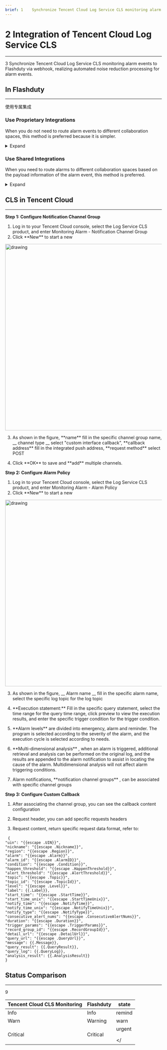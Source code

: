 ```yaml
---
brief: 1	Synchronize Tencent Cloud Log Service CLS monitoring alarm events to Kuaimao Nebula via webhook, achieving automated noise reduction processing for alarm events
---
```


# 2	Integration of Tencent Cloud Log Service CLS

---

3	Synchronize Tencent Cloud Log Service CLS monitoring alarm events to Flashduty via webhook, realizing automated noise reduction processing for alarm events.

## In Flashduty
---
使用专属集成

### Use Proprietary Integrations

When you do not need to route alarm events to different collaboration spaces, this method is preferred because it is simpler.

<details><summary>Expand</summary><ol><li><p> Enter the Flashduty console, select **the collaboration space** , and enter the details page of a certain space</p></li><li><p> Select **Integration Data** tab and click **Add an Integration** to enter the Add Integration page.</p></li><li><p> Select **Tencent Cloud CLS** integration, click **Save** , and generate a card.</p></li><li><p> Click on the generated card to view **the push address** , copy it for later use, and complete.</p></li></ol></details>

### Use Shared Integrations

When you need to route alarms to different collaboration spaces based on the payload information of the alarm event, this method is preferred.

<details><summary>Expand</summary><ol><li> Enter the Flashduty console, select **Integration Center = > event** , and enter the integration selection page.</li><li> Select **Tencent Cloud CLS** integration:</li></ol><ul><li> **Integration Name** : Define a name for the current integration.</li></ul><ol start="3"><li> After clicking **Save** , copy the newly generated **push address** of the current page for later use.</li><li> Click **Create Route** to configure routing rules for the integration. You can match different alarms to different collaboration spaces based on conditions, or you can directly set the default collaboration space as a fallback, and then adjust it as needed.</li><li> Finish.</li></ol></details>

## CLS in Tencent Cloud
---

**Step 1: Configure Notification Channel Group**

<div id="!"><ol><li>Log in to your Tencent Cloud console, select the Log Service CLS product, and enter Monitoring Alarm - Notification Channel Group</li><li> Click **New** to start a new</li></ol><img alt="drawing" width="600" src="https://fcdoc.github.io/img/9TVvjInBRsJOGHYptzIJmMgCaYUTRTohbSwENzk9_bg.avif"><ol start="3"><li><p> As shown in the figure, **name** fill in the specific channel group name, __ channel type __ select "custom interface callback", **callback address** fill in the integrated push address, **request method** select POST</p></li><li><p> Click **OK** to save and **add** multiple channels.</p></li></ol></div>

**Step 2: Configure Alarm Policy**

<div id="!"><ol><li>Log in to your Tencent Cloud console, select the Log Service CLS product, and enter Monitoring Alarm - Alarm Policy</li><li> Click **New** to start a new</li></ol><img alt="drawing" width="600" src="https://fcdoc.github.io/img/FCfCmqlCwhjze8nSa88mkVt3nUX1myHyDFygJd8_lIc.avif"><ol start="3"><li><p> As shown in the figure, __ Alarm name __ fill in the specific alarm name, select the specific log topic for the log topic</p></li><li><p> **Execution statement:** Fill in the specific query statement, select the time range for the query time range, click preview to view the execution results, and enter the specific trigger condition for the trigger condition.</p></li><li><p> **Alarm levels** are divided into emergency, alarm and reminder. The program is selected according to the severity of the alarm, and the execution cycle is selected according to needs.</p></li><li><p> **Multi-dimensional analysis** , when an alarm is triggered, additional retrieval and analysis can be performed on the original log, and the results are appended to the alarm notification to assist in locating the cause of the alarm. Multidimensional analysis will not affect alarm triggering conditions.</p></li><li><p> Alarm notifications, **notification channel groups** , can be associated with specific channel groups</p></li></ol></div>


**Step 3: Configure Custom Callback**

<div id="!"><ol><li><p>After associating the channel group, you can see the callback content configuration</p></li><li><p> Request header, you can add specific requests headers</p></li><li><p> Request content, return specific request data format, refer to:</p></li></ol><pre> <code class="language-json">{
"uin": "{{escape .UIN}}",
"nickname": "{{escape .Nickname}}",
"region": "{{escape .Region}}",
"alarm": "{{escape .Alarm}}",
"alarm_id": "{{escape .AlarmID}}",
"condition": "{{escape .Condition}}",
"happen_threshold": "{{escape .HappenThreshold}}",
"alert_threshold": "{{escape .AlertThreshold}}",
"topic": "{{escape .Topic}}",
"topic_id": "{{escape .TopicId}}",
"level": "{{escape .Level}}",
"label": {{.Label}},
"start_time": "{{escape .StartTime}}",
"start_time_unix": "{{escape .StartTimeUnix}}",
"notify_time": "{{escape .NotifyTime}}",
"notify_time_unix": "{{escape .NotifyTimeUnix}}",
"notify_type": "{{escape .NotifyType}}",
"consecutive_alert_nums": "{{escape .ConsecutiveAlertNums}}",
"duration": "{{escape .Duration}}",
"trigger_params": "{{escape .TriggerParams}}",
"record_group_id": "{{escape .RecordGroupId}}",
"detail_url": "{{escape .DetailUrl}}",
"query_url": "{{escape .QueryUrl}}",
"message": {{.Message}},
"query_result": {{.QueryResult}},
"query_log": {{.QueryLog}},
"analysis_result": {{.AnalysisResult}}
}
</code></pre></div>


## Status Comparison
---
9	<div class="md-block">

| Tencent Cloud CLS Monitoring |  Flashduty    | state
| ------------- | --------- | --- |
| Info          |  Info     | remind
| Warn          |  Warning  | warn
| Critical      |  Critical | urgent</p> </